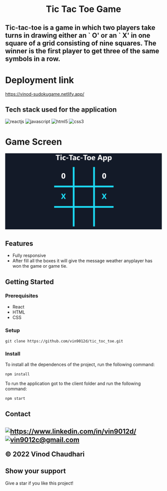 <h1 align="center"> Tic Tac Toe Game</h1>
<h2>Tic-tac-toe is a game in which two players take turns in drawing either an ` O' or an ` X' in one square of a grid consisting of nine squares. The winner is the first player to get three of the same symbols in a row.  </h2>  

<div>
<h1>Deployment link</h1>

https://vinod-sudokugame.netlify.app/

</div>

<h2>Tech stack used for the application</h2>


<div>

  <img src="https://img.shields.io/badge/React-20232A?style=for-the-badge&logo=react&logoColor=61DAFB" alt="reactjs" />
    <img src="https://img.shields.io/badge/JavaScript-323330?style=for-the-badge&logo=javascript&logoColor=F7DF1E" alt="javascript" />
            <img src="https://img.shields.io/badge/HTML5-E34F26?style=for-the-badge&logo=html5&logoColor=white" alt="html5" />
    <img src="https://img.shields.io/badge/CSS3-1572B6?style=for-the-badge&logo=css3&logoColor=white" alt="css3" />
</div>

<h1>Game Screen</h1>
<p align="center">
<img src="./src/game.png" />
<p>



<h2> Features </h2>

<ul>
<li>Fully responsive</li>
<li>After fill all the boxes it will give the message weather anyplayer has won the game or game tie. </li>

</ul>


<h2>Getting Started</h2>
<div>

<h3>Prerequisites</h3>
<ul>
<li>React</li>
<li>HTML</li>
<li>CSS</li>
</ul>

<h3>Setup</h3>


```
git clone https://github.com/vin9012d/tic_toc_toe.git
```

<h3>Install</h3>



<p>To install all the dependences of the project, run the following command:</p>

```
npm install
```

<p>To run the application got to the client folder and run the following command:</p> 

```
npm start
```
</div>

<h2>Contact<h2>
<p align="left">
    <a href="https://www.linkedin.com/in/vin9012d/">
        <img align="center" src="https://img.shields.io/badge/LinkedIn-0077B5?style=for-the-badge&logo=linkedin&logoColor=white" alt="https://www.linkedin.com/in/vin9012d/" />
    </a>
      <a title="vin9012c@gmail.com.com" href="mailto:vin9012c@gmail.com.com">
        <img align="center" src="https://img.shields.io/badge/Gmail-D14836?style=for-the-badge&logo=gmail&logoColor=white" alt="vin9012c@gmail.com" />
    </a>
 
    
  
</p>

<p>© 2022 Vinod Chaudhari</p>

<h2>Show your support</h2>
<p>Give a star if you like this project!</p>

